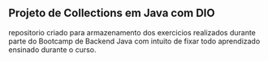 ## Projeto de Collections em Java com DIO

repositorio criado para armazenamento dos exercicios realizados durante parte do Bootcamp de Backend Java
com intuito de fixar todo aprendizado ensinado durante o curso.

